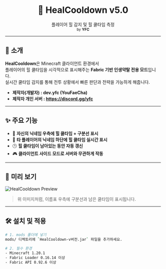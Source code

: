 <h1 align="center">💜 HealCooldown v5.0</h1>
<p align="center">
  플레이어 힐 감지 및 힐 쿨타임 측정<br>
  <sub>by <strong>YFC</strong></sub>
</p>

---

## 📌 소개

**HealCooldown**은 Minecraft 클라이언트 환경에서  
플레이어의 힐 쿨타임을 시각적으로 표시해주는 **Fabric 기반 인생약탈 전용 모드**입니다.  
실시간 쿨타임 감지를 통해 전투 상황에서 빠른 판단과 전략을 가능하게 해줍니다.

- **제작자(개발자) : dev.yfc (YouFaeCha)**
- **제작자 개인 서버 : https://discord.gg/yfc**

---

## ✨ 주요 기능

- 🎯 **자신의 닉네임 우측에 힐 쿨타임 + 구분선 표시**
- 👀 **타 플레이어의 닉네임 하단에 힐 쿨타임 실시간 표시**
- 🕒 **힐 쿨타임이 남아있는 동안 자동 갱신**
- 🎮 **클라이언트 사이드 모드로 서버와 무관하게 작동**

---

## 📸 미리 보기

![HealCooldown Preview](https://i.ibb.co/nqc2cYW1/2025-07-16-184614.png)

> 위 이미지처럼, 이름표 우측에 구분선과 남은 쿨타임이 표시됩니다.

---

## 🛠️ 설치 및 적용

```bash
# 1. mods 폴더에 넣기
mods/ 디렉토리에 `HealCooldown-v버전.jar` 파일을 추가하세요.

# 2. 필수 환경
- Minecraft 1.20.1
- Fabric Loader 0.16.14 이상
- Fabric API 0.92.6 이상